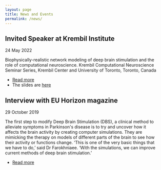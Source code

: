 ```yaml
---
layout: page
title: News and Events
permalink: /news/
---
```


## Invited Speaker at Krembil Institute
24 May 2022

Biophysically-realistic network modeling of deep brain stimulation and the role of
computational neuroscience. Krembil Computational Neuroscience Seminar Series, Krembil Center and
University of Toronto, Toronto, Canada

- [Read more](https://kcnhub.com/event/kcn-event-seminar-may24)
- The slides are [here]()

## Interview with EU Horizon  magazine
29 October 2019

The first step to modify Deep Brain Stimulation (DBS), a clinical method to alleviate symptoms in Parkinson's disease is to try and uncover how it affects the brain activity by creating computer simulations. They are mimicking the therapy on models of different parts of the brain to see how their activity or functions change. ‘This is one of the very basic things that we have to do,’ said Dr Farokhniaee. ‘With the simulations, we can improve current methods of deep brain stimulation.’

- [Read more](https://projects.research-and-innovation.ec.europa.eu/en/horizon-magazine/parkinsons-disease-stimulation-brain-feet-may-help-people-overcome-freezing-episodes)

